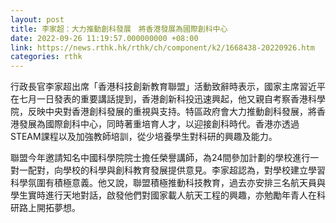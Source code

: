 ```yaml
---
layout: post
title: 李家超：大力推動創科發展　將香港發展為國際創科中心
date: 2022-09-26 11:19:57.000000000 +08:00
link: https://news.rthk.hk/rthk/ch/component/k2/1668438-20220926.htm
categories: rthk
---
```


行政長官李家超出席「香港科技創新教育聯盟」活動致辭時表示，國家主席習近平在七月一日發表的重要講話提到，香港創新科投迅速興起，他又親自考察香港科學院，反映中央對香港創科發展的重視與支持。特區政府會大力推動創科發展，將香港發展為國際創科中心，同時著重培育人才，以迎接創科時代。香港亦透過STEAM課程以及加強教師培訓，從少培養學生對科研的興趣及能力。

聯盟今年邀請知名中國科學院院士擔任榮譽講師，為24間參加計劃的學校進行一對一配對，向學校的科學與創科教育發展提供意見。李家超認為，對學校建立學習科學氛圍有積極意義。他又說，聯盟積極推動科技教育，過去亦安排三名航天員與學生實時進行天地對話，啟發他們對國家載人航天工程的興趣，亦勉勵年青人在科研路上開拓夢想。
